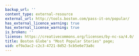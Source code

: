 ```yaml
---
backup_url: ''
content_type: external-resource
external_url: http://tools.boston.com/pass-it-on/popular/
has_external_licence_warning: true
has_external_license_warning: true
is_broken: ''
license: https://creativecommons.org/licenses/by-nc-sa/4.0/
title: Boston Globe's "Most Popular Stories" page;
uid: ef9a3ac2-c2c3-4721-8d52-5cb5e6e73a8c
---
```

